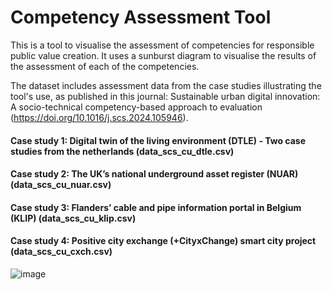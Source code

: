 # Competency Assessment Tool

This is a tool to visualise the assessment of competencies for responsible public value creation. It uses a sunburst diagram to visualise the results of the assessment of each of the competencies.

The dataset includes assessment data from the case studies illustrating the tool's use, as published in this journal: Sustainable urban digital innovation: A socio-technical competency-based approach to evaluation (https://doi.org/10.1016/j.scs.2024.105946).

 #### Case study 1: Digital twin of the living environment (DTLE) - Two case studies from the netherlands (data_scs_cu_dtle.csv)
 #### Case study 2: The UK’s national underground asset register (NUAR) (data_scs_cu_nuar.csv)
 #### Case study 3: Flanders’ cable and pipe information portal in Belgium (KLIP) (data_scs_cu_klip.csv)
 #### Case study 4: Positive city exchange (+CityxChange) smart city project (data_scs_cu_cxch.csv)

![image](https://github.com/user-attachments/assets/e941956b-be3b-46fb-8a12-a4cdc7e76150)


  
